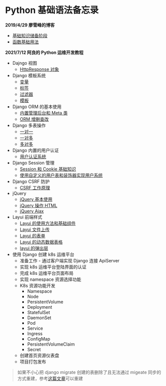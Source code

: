 # Python 基础语法备忘录

__2019/4/29 廖雪峰的博客__
* [基础知识储备阶段](https://github.com/lcePolarBear/Python_Basic_Grammar_Notes/blob/master/收集于廖雪峰博客/基础知识储备阶段.md)
* [函数基础用法](https://github.com/lcePolarBear/Python_Basic_Grammar_Notes/blob/master/收集于廖雪峰博客/函数基础用法.md)

__2021/7/12 阿良的 Python 运维开发教程__
- Dajngo 视图
    - [HttpResponse 对象](https://github.com/lcePolarBear/Python_Basic_Grammar_Notes/blob/master/Django%20%E8%A7%86%E5%9B%BE/HttpResponse%20%E5%AF%B9%E8%B1%A1.md)
- Django 模板系统
    - [变量](https://github.com/lcePolarBear/Python_Basic_Grammar_Notes/blob/master/Django%20%E6%A8%A1%E6%9D%BF%E7%B3%BB%E7%BB%9F/%E5%8F%98%E9%87%8F.md)
    - [标签](https://github.com/lcePolarBear/Python_Basic_Grammar_Notes/blob/master/Django%20%E6%A8%A1%E6%9D%BF%E7%B3%BB%E7%BB%9F/%E6%A0%87%E7%AD%BE.md)
    - [过滤器](https://github.com/lcePolarBear/Python_Basic_Grammar_Notes/blob/master/Django%20%E6%A8%A1%E6%9D%BF%E7%B3%BB%E7%BB%9F/%E8%BF%87%E6%BB%A4%E5%99%A8.md)
    - [模板](https://github.com/lcePolarBear/Python_Basic_Grammar_Notes/blob/master/Django%20%E6%A8%A1%E6%9D%BF%E7%B3%BB%E7%BB%9F/%E6%A8%A1%E6%9D%BF.md)
- Django ORM 的基本使用
    - [内置管理后台和 Meta 类](https://github.com/lcePolarBear/Python_Basic_Grammar_Notes/blob/master/Django%20ORM%20%E7%9A%84%E5%9F%BA%E6%9C%AC%E4%BD%BF%E7%94%A8/%E5%86%85%E7%BD%AE%E7%AE%A1%E7%90%86%E5%90%8E%E5%8F%B0%E5%92%8C%20Meta%20%E7%B1%BB.md)
    - [ORM 增删查改](https://github.com/lcePolarBear/Python_Basic_Grammar_Notes/blob/master/Django%20ORM%20%E7%9A%84%E5%9F%BA%E6%9C%AC%E4%BD%BF%E7%94%A8/ORM%20%E5%A2%9E%E5%88%A0%E6%9F%A5%E6%94%B9.md)
- Django 多表操作
    - [一对一](https://github.com/lcePolarBear/Python_Basic_Grammar_Notes/blob/master/Django%20%E5%A4%9A%E8%A1%A8%E6%93%8D%E4%BD%9C/%E4%B8%80%E5%AF%B9%E4%B8%80.md)
    - [一对多](https://github.com/lcePolarBear/Python_Basic_Grammar_Notes/blob/master/Django%20%E5%A4%9A%E8%A1%A8%E6%93%8D%E4%BD%9C/%E4%B8%80%E5%AF%B9%E5%A4%9A.md)
    - [多对多](https://github.com/lcePolarBear/Python_Basic_Grammar_Notes/blob/master/Django%20%E5%A4%9A%E8%A1%A8%E6%93%8D%E4%BD%9C/%E5%A4%9A%E5%AF%B9%E5%A4%9A.md)
- Django 内置的用户认证
    - [用户认证系统](https://github.com/lcePolarBear/Python_Basic_Grammar_Notes/blob/master/Django%20%E7%94%A8%E6%88%B7%E8%AE%A4%E8%AF%81%E7%B3%BB%E7%BB%9F/%E7%94%A8%E6%88%B7%E8%AE%A4%E8%AF%81%E7%B3%BB%E7%BB%9F.md)
- Django Session 管理
    - [Session 和 Cookie 基础知识](https://github.com/lcePolarBear/Python_Basic_Grammar_Notes/blob/master/Django%20Session%20%E7%AE%A1%E7%90%86/Session%20%E5%92%8C%20Cookie%20%E5%9F%BA%E7%A1%80%E7%9F%A5%E8%AF%86.md)
    - [使用自定义的用户表和装饰器实现用户系统](https://github.com/lcePolarBear/Python_Basic_Grammar_Notes/blob/master/Django%20Session%20%E7%AE%A1%E7%90%86/%E4%BD%BF%E7%94%A8%E8%87%AA%E5%AE%9A%E4%B9%89%E7%9A%84%E7%94%A8%E6%88%B7%E8%A1%A8%E5%92%8C%E8%A3%85%E9%A5%B0%E5%99%A8%E5%AE%9E%E7%8E%B0%E7%94%A8%E6%88%B7%E7%B3%BB%E7%BB%9F.md)
- Django CSRF 防护
    - [CSRF 工作原理](https://github.com/lcePolarBear/Python_Basic_Grammar_Notes/blob/master/Django%20CSRF%20%E9%98%B2%E6%8A%A4/CSRF%20%E5%B7%A5%E4%BD%9C%E5%8E%9F%E7%90%86.md)
- jQuery
    - [jQuery 基本使用](https://github.com/lcePolarBear/Python_Basic_Grammar_Notes/blob/master/jQuery/jQuery%20%E5%9F%BA%E6%9C%AC%E4%BD%BF%E7%94%A8.md)
    - [jQuery 操作 HTML](https://github.com/lcePolarBear/Python_Basic_Grammar_Notes/blob/master/jQuery/jQuery%20%E6%93%8D%E4%BD%9C%20HTML.md)
    - [jQuery Ajax](https://github.com/lcePolarBear/Python_Basic_Grammar_Notes/blob/master/jQuery/jQuery%20Ajax.md)
- Layui 前端样式
    - [Layui 的使用方法和基础组件](https://github.com/lcePolarBear/Python_Basic_Grammar_Notes/blob/master/Layui%20%E5%89%8D%E7%AB%AF%E6%A1%86%E6%9E%B6/Layui%20%E7%9A%84%E4%BD%BF%E7%94%A8%E6%96%B9%E6%B3%95%E5%92%8C%E5%9F%BA%E7%A1%80%E7%BB%84%E4%BB%B6.md)
    - [Layui 文件上传](https://github.com/lcePolarBear/Python_Basic_Grammar_Notes/blob/master/Layui%20%E5%89%8D%E7%AB%AF%E6%A1%86%E6%9E%B6/Layui%20%E6%96%87%E4%BB%B6%E4%B8%8A%E4%BC%A0.md)
    - [Layui 的表单](https://github.com/lcePolarBear/Python_Basic_Grammar_Notes/blob/master/Layui%20%E5%89%8D%E7%AB%AF%E6%A1%86%E6%9E%B6/Layui%20%E7%9A%84%E8%A1%A8%E5%8D%95.md)
    - [Layui 的动态数据表格](https://github.com/lcePolarBear/Python_Basic_Grammar_Notes/blob/master/Layui%20%E5%89%8D%E7%AB%AF%E6%A1%86%E6%9E%B6/Layui%20%E7%9A%84%E5%8A%A8%E6%80%81%E6%95%B0%E6%8D%AE%E8%A1%A8%E6%A0%BC.md)
    - [layui 的弹出层](https://github.com/lcePolarBear/Python_Basic_Grammar_Notes/blob/master/Layui%20%E5%89%8D%E7%AB%AF%E6%A1%86%E6%9E%B6/layui%20%E7%9A%84%E5%BC%B9%E5%87%BA%E5%B1%82.md)
- 使用 Django 创建 k8s 运维平台
    - 准备工作 - 通过客户端实现 Django 连接 ApiServer
    - 实现 k8s 运维平台登陆界面的认证
    - 完成 k8s 运维平台页面布局
    - 实现 namespace 资源选择功能
    - K8s 资源功能开发 
        - Namespace
        - Node
        - PersistentVolume
        - Deployment
        - StatefulSet
        - DaemonSet
        - Pod
        - Service
        - Ingress
        - ConfigMap
        - PersistentVolumeClaim
        - Secret
    - 创建首页资源仪表盘
    - 项目打包发布

> 如果不小心把 django migrate 创建的表删除了且无法通过 migeate 同步的方式重建，参考[这篇文章](https://blog.csdn.net/HD243608836/article/details/106499830)可以重建